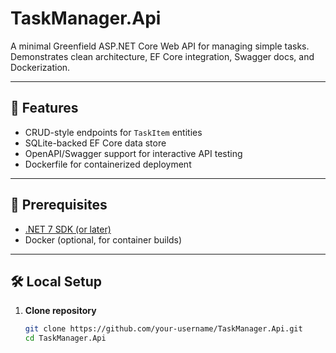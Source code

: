 # TaskManager.Api

A minimal Greenfield ASP.NET Core Web API for managing simple tasks.  
Demonstrates clean architecture, EF Core integration, Swagger docs, and Dockerization.

---

## 🚀 Features

- CRUD-style endpoints for `TaskItem` entities
- SQLite-backed EF Core data store
- OpenAPI/Swagger support for interactive API testing
- Dockerfile for containerized deployment

---

## 🔧 Prerequisites

- [.NET 7 SDK (or later)](https://dotnet.microsoft.com/download)
- Docker (optional, for container builds)

---

## 🛠️ Local Setup

1. **Clone repository**
   ```bash
   git clone https://github.com/your-username/TaskManager.Api.git
   cd TaskManager.Api
